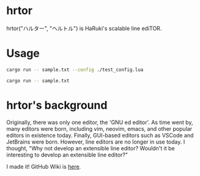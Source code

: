 # hrtor
hrtor("ハルター", "ヘルトル") is HaRuki's scalable line ediTOR.

# Usage
```bash
cargo run -- sample.txt --config ./test_config.lua
```

```bash
cargo run -- sample.txt
```

# hrtor's background
Originally, there was only one editor, the 'GNU ed editor'. As time went by, many editors were born, including vim, neovim, emacs, and other popular editors in existence today. Finally, GUI-based editors such as VSCode and JetBrains were born. However, line editors are no longer in use today. I thought, "Why not develop an extensible line editor? Wouldn't it be interesting to develop an extensible line editor?"

I made it!
GitHub Wiki is [here](https://github.com/haruki7049/hrtor/wiki).
